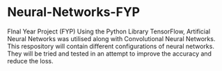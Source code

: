 # Neural-Networks-FYP
FInal Year Project (FYP)
Using the Python Library TensorFlow, Artificial Neural Networks was utilised along with Convolutional Neural Networks. 
This respository will contain different configurations of neural networks.
They will be tried and tested in an attempt to improve the accuracy and reduce the loss.
